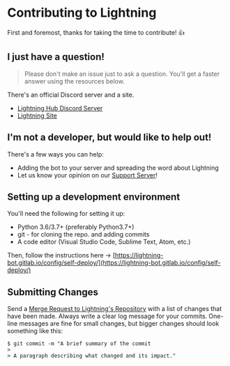 # Contributing to Lightning

First and foremost, thanks for taking the time to contribute! 👍

## I just have a question!

> Please don't make an issue just to ask a question. You'll get a faster answer using the resources below. 

There's an official Discord server and a site.
- [Lightning Hub Discord Server](https://discord.gg/cDPGuYd)
- [Lightning Site](https://lightning-bot.gitlab.io)

## I'm not a developer, but would like to help out!

There's a few ways you can help:
- Adding the bot to your server and spreading the word about Lightning
- Let us know your opinion on our [Support Server](https://discord.gg/cDPGuYd)!

## Setting up a development environment

You'll need the following for setting it up:

- Python 3.6/3.7+ (preferably Python3.7+)
- git - for cloning the repo. and adding commits
- A code editor (Visual Studio Code, Sublime Text, Atom, etc.)

Then, follow the instructions here -> [https://lightning-bot.gitlab.io/config/self-deploy/](https://lightning-bot.gitlab.io/config/self-deploy/)

## Submitting Changes

Send a [Merge Request to Lightning's Repository](https://gitlab.com/lightning-bot/Lightning/merge_requests) with a list of changes that have been made.
Always write a clear log message for your commits. One-line messages are fine for small changes, but bigger changes should look something like this:

    $ git commit -m "A brief summary of the commit
    > 
    > A paragraph describing what changed and its impact."

    